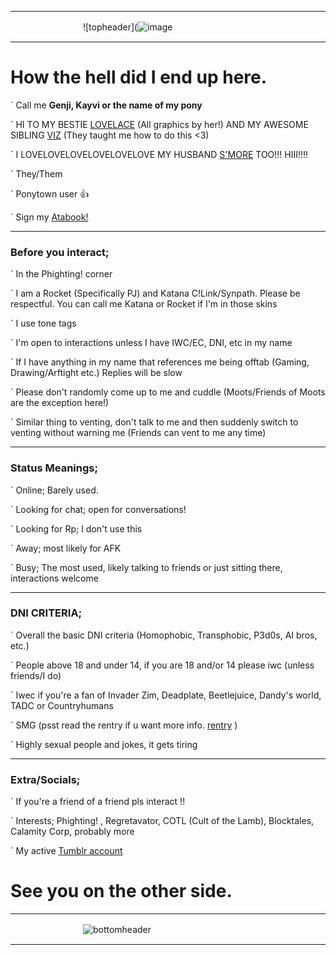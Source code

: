 ___
ㅤㅤㅤㅤㅤㅤㅤㅤㅤ![topheader](![image](https://github.com/user-attachments/assets/2b6597fc-53c0-41db-aacc-f3349359a7f4)
___
# How the hell did I end up here.


` Call me **Genji, Kayvi or the name of my pony**

` HI TO MY BESTIE [LOVELACE](https://github.com/ONE-TIMES-ONE) (All graphics by her!) AND MY AWESOME SIBLING [VIZ](https://github.com/Vizerp) (They taught me how to do this <3)

` I LOVELOVELOVELOVELOVELOVE MY HUSBAND [S'MORE](https://summerxlogical.carrd.co/) TOO!!! HIII!!!!

` They/Them

` Ponytown user 👍

` Sign my [Atabook!](https://genjisgarden.atabook.org/)

___

### Before you interact;

` In the Phighting! corner

` I am a Rocket (Specifically PJ) and Katana C!Link/Synpath. Please be respectful. You can call me Katana or Rocket if I'm in those skins

` I use tone tags

` I'm open to interactions unless I have IWC/EC, DNI, etc in my name

` If I have anything in my name that references me being offtab (Gaming, Drawing/Arftight etc.) Replies will be slow

` Please don't randomly come up to me and cuddle (Moots/Friends of Moots are the exception here!)

` Similar thing to venting, don't talk to me and then suddenly switch to venting without warning me (Friends can vent to me any time)

___

### Status Meanings;

` Online; Barely used.

` Looking for chat; open for conversations!

` Looking for Rp; I don't use this

` Away; most likely for AFK

` Busy; The most used, likely talking to friends or just sitting there, interactions welcome

___

### DNI CRITERIA;

` Overall the basic DNI criteria (Homophobic, Transphobic, P3d0s, AI bros, etc.)

` People above 18 and under 14, if you are 18 and/or 14 please iwc (unless friends/I do)

` Iwec if you're a fan of Invader Zim, Deadplate, Beetlejuice, Dandy's world, TADC or Countryhumans

` SMG (psst read the rentry if u want more info. [rentry](rentry.co/smg-callout) )

` Highly sexual people and jokes, it gets tiring

___

### Extra/Socials;

` If you're a friend of a friend pls interact !!

` Interests; Phighting! , Regretavator, COTL (Cult of the Lamb), Blocktales, Calamity Corp, probably more

` My active [Tumblr account](https://www.tumblr.com/blog/hyp-fixator)


# See you on the other side.
___
ㅤㅤㅤㅤㅤㅤㅤㅤㅤ![bottomheader](https://media.discordapp.net/attachments/1264351072991055942/1291521553065840740/image.png?ex=670af2ad&is=6709a12d&hm=4c2489a9d0ba7eabf49a9d09151c6f8483bc310d8da65d019f8eaa38dc55e72a&=&format=webp&quality=lossless&width=1375&height=3500)
___
